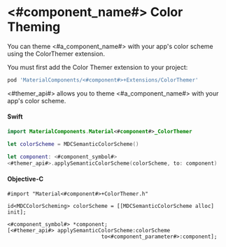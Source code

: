 <!--docs:
title: "Color Theming"
layout: detail
section: components
excerpt: "How to theme <#component_name#> using the Material Design color system."
path: <#root_path#>/ColorTheming/
-->

# <#component_name#> Color Theming

You can theme <#a_component_name#> with your app's color scheme using the ColorThemer extension.

You must first add the Color Themer extension to your project:

``` bash
pod 'MaterialComponents/<#component#>+Extensions/ColorThemer'
```

<#themer_api#> allows you to theme <#a_component_name#> with your app's color
scheme.

<!--<div class="material-code-render" markdown="1">-->
#### Swift
``` swift
import MaterialComponents.Material<#component#>_ColorThemer

let colorScheme = MDCSemanticColorScheme()

let component: <#component_symbol#>
<#themer_api#>.applySemanticColorScheme(colorScheme, to: component)
```

#### Objective-C

``` objc
#import "Material<#component#>+ColorThemer.h"

id<MDCColorScheming> colorScheme = [[MDCSemanticColorScheme alloc] init];

<#component_symbol#> *component;
[<#themer_api#> applySemanticColorScheme:colorScheme
                              to<#component_parameter#>:component];
```
<!--</div>-->
